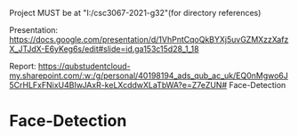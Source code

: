 Project MUST be at "I:/csc3067-2021-g32"(for directory references)

Presentation:
https://docs.google.com/presentation/d/1VhPntCqoQkBYXj5uvGZMXzzXafzX_JTJdX-E6yKeg6s/edit#slide=id.ga153c15d28_1_18

Report:
https://qubstudentcloud-my.sharepoint.com/:w:/g/personal/40198194_ads_qub_ac_uk/EQ0nMgwo6J5CrHLFxFNixU4BIwJAxR-keLXcddwXLaTbWA?e=Z7eZUN# Face-Detection
# Face-Detection
